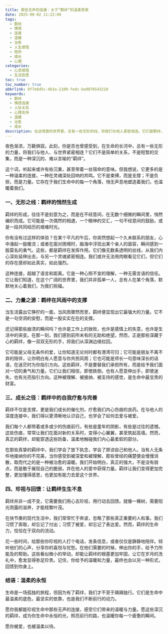 ```yaml
---
title: 那些无声的连接：关于“羁绊”的温柔思索
date: 2025-08-02 11:22:09
tags:
  - 羁绊
  - 情感
  - 连接
  - 温暖
  - 治愈
  - 人生感悟
  - 陪伴
  - 成长
  - 心理
categories:
  - 心灵感悟
  - 生活哲思
toc: true
toc_number: true
abbrlink: 8f7e6d5c-4b3a-2109-fedc-ba9876543210
keywords:
  - 羁绊
  - 情感连接
  - 人际关系
  - 心理支持
  - 温暖
  - 治愈
  - 成长
description: 在这喧嚣的世界里，总有一些无形的线，将我们与他人紧密相连。它们是羁绊，是生命中最深沉的温柔与力量。今夜，让我们一同走进这些无声的连接，感受它们如何滋养我们的灵魂，疗愈我们的伤痕，并指引我们走向更广阔的远方。
---
```


夜色渐浓，万籁俱寂。此刻，你是否也曾感受到，在生命的长河中，总有一些无形的力量，将我们与他人、与世界紧密相连？它们不是简单的关系，不是短暂的交集，而是一种深沉的、难以言喻的“羁绊”。

这个词，听起来或许有些沉重，甚至带着一丝宿命的意味。但我想说，它更多的是一种温柔的连接，一种在灵魂深处回响的共鸣。它不是束缚，而是支撑；不是负担，而是力量。它存在于我们生命中的每一个角落，悄无声息地塑造着我们，也温暖着我们。

### 一、无形之线：羁绊的悄然生成

羁绊的形成，往往不是刻意为之，而是在不经意间，在无数个细微的瞬间里，悄然编织而成。它可能是一次偶然的相遇，一个眼神的交汇，一句不经意间的鼓励，或是一段共同经历的艰难时光。

你有没有过这样的体验？在某个平凡的午后，你突然想起一个久未联系的朋友，心中涌起一股暖流；或者在面对困境时，脑海中浮现出某个亲人的面容，瞬间感到一股莫名的勇气。这些，都是羁绊在发挥作用。它们像无数条透明的丝线，从我们内心深处延伸出去，与另一个灵魂紧密相连。我们或许无法用肉眼看见它们，但它们的存在感却如此真实，如此强烈。

这种连接，超越了语言和距离。它是一种心照不宣的理解，一种无需言语的信任。它让我们知道，在这个广阔的世界里，我们并非孤单一人，总有人在某个角落，默默地关心着我们，为我们祝福。

### 二、力量之源：羁绊在风雨中的支撑

当生活露出它狰狞的一面，当风雨骤然而至，羁绊便显现出它最强大的力量。它不是一句空洞的安慰，而是一股实实在在的支撑。

还记得那些崩溃的瞬间吗？也许是工作上的挫败，也许是感情上的失意，也许是生活中的突变。在那一刻，我们感到前所未有的无助和绝望。然而，正是那些深藏于心的羁绊，像一双双无形的手，将我们从深渊边缘拉回。

它可能是父母无条件的爱，让你知道无论何时都有港湾可归；它可能是朋友不离不弃的陪伴，让你明白有人愿意与你共担风雨；它也可能是师长一句意味深长的话语，在迷茫时为你指引方向。这些羁绊，不是要替我们承担所有，而是给予我们面对一切的勇气和力量。它们让我们相信，即使跌倒，也有人愿意伸出手，即使迷失，也有光亮指引方向。这种被理解、被接纳、被支持的感觉，是生命中最宝贵的财富。

### 三、成长之径：羁绊中的自我疗愈与完善

羁绊不仅是支撑，更是我们成长的催化剂，疗愈我们内心伤痕的良药。在与他人的深度连接中，我们得以更清晰地认识自己，也学会了如何去爱与被爱。

我们每个人都带着或多或少的伤痕前行。有些是童年的阴影，有些是过往的遗憾。这些伤痕，常常让我们在面对新的关系时，变得小心翼翼，甚至筑起高墙。然而，真正的羁绊，却能穿透这些防备，温柔地触碰我们内心最柔软的部分。

在那些真挚的羁绊中，我们学会了放下执念，学会了原谅自己和他人。当有人无条件地接纳你的不完美，当你感受到被深爱和被理解，那些曾经的痛楚便会慢慢消散，取而代之的是一种被治愈的温暖。我们开始明白，真正的强大，不是没有弱点，而是敢于展现自己的脆弱，并在他人的爱中获得力量。羁绊让我们变得更加完整，更加懂得感恩，也更加有能力去爱这个世界。

### 四、珍视与回馈：让羁绊生生不息

羁绊并非一成不变，它需要我们用心去珍视，用行动去回馈。就像一棵树，需要阳光雨露的滋养，才能枝繁叶茂。

在快节奏的现代生活中，我们常常忙于奔波，忽略了那些真正重要的人和事。我们习惯了索取，却忘记了付出；习惯了被爱，却忘记了表达爱。然而，羁绊的生命力，恰恰在于双向的流动。

花一些时间，给那些你珍视的人打个电话，发条信息，或者仅仅是静静地陪伴。倾听他们的心声，分享你的喜悦与忧愁。在他们需要的时候，伸出你的手，给予力所能及的帮助。这些看似微小的举动，却能让羁绊的根基更加牢固，让它在岁月的洗礼中，愈发显得弥足珍贵。记住，你给予的温暖和力量，最终也会以另一种形式，回馈到你身上。

### 结语：温柔的永恒

生命是一场孤独的旅程，但因为有了羁绊，我们才不至于踽踽独行。它们是生命中最温柔的底色，最坚实的依靠，也是我们不断前行的动力。

愿你我都能珍视生命中那些无声的连接，感受它们带来的温暖与力量。愿这些深沉的羁绊，成为你生命中永恒的光，照亮前行的路，也温暖你每一个疲惫的瞬间。

愿你被爱，也被温柔以待。